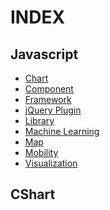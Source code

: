 INDEX
=====

Javascript
----------

* [Chart](doc/js-chart.md)
* [Component](doc/js-component.md)
* [Framework](doc/js-framework.md)
* [jQuery Plugin](doc/js-jquery-plugin.md)
* [Library](doc/js-library.md)
* [Machine Learning](doc/js-ml.md)
* [Map](doc/js-map.md)
* [Mobility](doc/js-mobility.md)
* [Visualization](doc/js-visualization.md)


CShart
------
